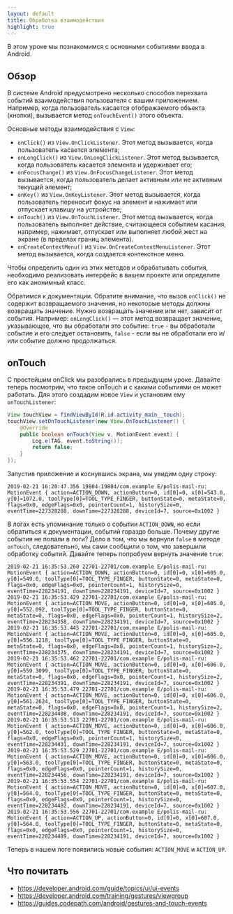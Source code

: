 ```yaml
---
layout: default
title: Обработка взаимодействия
highlight: true
---
```


В этом уроке мы познакомимся с основными событиями ввода в Android.

## Обзор

В системе Android предусмотрено несколько способов перехвата событий взаимодействия пользователя с вашим приложением. Например, когда пользователь касается отображаемого объекта (кнопки), вызывается метод `onTouchEvent()` этого объекта.

Основные методы взаимодействия с `View`:

- `onClick()` из `View.OnClickListener`. Этот метод вызывается, когда пользователь касается элемента;
- `onLongClick()` из `View.OnLongClickListener`. Этот метод вызывается, когда пользователь касается элемента и удерживает его;
- `onFocusChange()` из  `View.OnFocusChangeListener`. Этот метод вызывается, когда пользователь делает активным или не активным текущий элемент;
- `onKey()` из `View.OnKeyListener`. Этот метод вызывается, когда пользователь переносит фокус на элемент и нажимает или отпускает клавишу на устройстве;
- `onTouch()` из `View.OnTouchListener`. Этот метод вызывается, когда пользователь выполняет действие, считающееся событием касания, например, нажимает, отпускает или выполняет любой жест на экране (в пределах границ элемента).
- `onCreateContextMenu()` из `View.OnCreateContextMenuListener`. Этот метод вызывается, когда создается контекстное меню.

 Чтобы определить один из этих методов и обрабатывать события, необходимо реализовать интерфейс в вашем проекте или определите его как анонимный класс. 

 Обратимся к документации. Обратите внимание, что вызов `onClick()` не содержит возвращаемого значения, но некоторые методы должны возвращать значение. Нужно возвращать значение или нет, зависит от события. Например:
`onLongClick()` — этот метод возвращает значение, указывающее, что вы обработали это событие: `true` - вы обработали событие и его следует остановить, `false` -  если вы не обработали его и/или событие должно продолжаться.


## onTouch

С простейшим onClick мы разобрались в предыдущем уроке. Давайте теперь посмотрим, что такое onTouch и с какими событиями он может работать. Для этого создадим новое `View` и установим ему `onTouchListener`:

```java
View touchView = findViewById(R.id.activity_main__touch);
touchView.setOnTouchListener(new View.OnTouchListener() {
    @Override
    public boolean onTouch(View v, MotionEvent event) {
        Log.e(TAG, event.toString());
        return false;
    }
});
```

Запустив приложение и коснувшись экрана, мы увидим одну строку:

```
2019-02-21 16:20:47.356 19804-19804/com.example E/polis-mail-ru: MotionEvent { action=ACTION_DOWN, actionButton=0, id[0]=0, x[0]=543.0, y[0]=1072.0, toolType[0]=TOOL_TYPE_FINGER, buttonState=0, metaState=0, flags=0x0, edgeFlags=0x0, pointerCount=1, historySize=0, eventTime=227328288, downTime=227328288, deviceId=7, source=0x1002 }
```

В логах есть упоминание только о событии `ACTION_DOWN`, но если обратиться к документации, событий гораздо больше. Почему другие события не попали в логи? Дело в том, что мы вернули `false` в методе `onTouch`, следовательно, мы сами сообщили о том, что завершили обработку событий. Давайте теперь попробуем вернуть значение `true`:

```
2019-02-21 16:35:53.260 22701-22701/com.example E/polis-mail-ru: MotionEvent { action=ACTION_DOWN, actionButton=0, id[0]=0, x[0]=605.0, y[0]=549.0, toolType[0]=TOOL_TYPE_FINGER, buttonState=0, metaState=0, flags=0x0, edgeFlags=0x0, pointerCount=1, historySize=0, eventTime=228234191, downTime=228234191, deviceId=7, source=0x1002 }
2019-02-21 16:35:53.429 22701-22701/com.example E/polis-mail-ru: MotionEvent { action=ACTION_MOVE, actionButton=0, id[0]=0, x[0]=605.0, y[0]=552.092, toolType[0]=TOOL_TYPE_FINGER, buttonState=0, metaState=0, flags=0x0, edgeFlags=0x0, pointerCount=1, historySize=2, eventTime=228234358, downTime=228234191, deviceId=7, source=0x1002 }
2019-02-21 16:35:53.445 22701-22701/com.example E/polis-mail-ru: MotionEvent { action=ACTION_MOVE, actionButton=0, id[0]=0, x[0]=605.0, y[0]=556.1218, toolType[0]=TOOL_TYPE_FINGER, buttonState=0, metaState=0, flags=0x0, edgeFlags=0x0, pointerCount=1, historySize=2, eventTime=228234375, downTime=228234191, deviceId=7, source=0x1002 }
2019-02-21 16:35:53.462 22701-22701/com.example E/polis-mail-ru: MotionEvent { action=ACTION_MOVE, actionButton=0, id[0]=0, x[0]=606.0, y[0]=559.3099, toolType[0]=TOOL_TYPE_FINGER, buttonState=0, metaState=0, flags=0x0, edgeFlags=0x0, pointerCount=1, historySize=2, eventTime=228234391, downTime=228234191, deviceId=7, source=0x1002 }
2019-02-21 16:35:53.479 22701-22701/com.example E/polis-mail-ru: MotionEvent { action=ACTION_MOVE, actionButton=0, id[0]=0, x[0]=606.0, y[0]=561.2624, toolType[0]=TOOL_TYPE_FINGER, buttonState=0, metaState=0, flags=0x0, edgeFlags=0x0, pointerCount=1, historySize=2, eventTime=228234408, downTime=228234191, deviceId=7, source=0x1002 }
2019-02-21 16:35:53.513 22701-22701/com.example E/polis-mail-ru: MotionEvent { action=ACTION_MOVE, actionButton=0, id[0]=0, x[0]=606.0, y[0]=562.0, toolType[0]=TOOL_TYPE_FINGER, buttonState=0, metaState=0, flags=0x0, edgeFlags=0x0, pointerCount=1, historySize=0, eventTime=228234431, downTime=228234191, deviceId=7, source=0x1002 }
2019-02-21 16:35:53.529 22701-22701/com.example E/polis-mail-ru: MotionEvent { action=ACTION_MOVE, actionButton=0, id[0]=0, x[0]=606.0, y[0]=563.0, toolType[0]=TOOL_TYPE_FINGER, buttonState=0, metaState=0, flags=0x0, edgeFlags=0x0, pointerCount=1, historySize=0, eventTime=228234456, downTime=228234191, deviceId=7, source=0x1002 }
2019-02-21 16:35:53.554 22701-22701/com.example E/polis-mail-ru: MotionEvent { action=ACTION_MOVE, actionButton=0, id[0]=0, x[0]=607.0, y[0]=564.0, toolType[0]=TOOL_TYPE_FINGER, buttonState=0, metaState=0, flags=0x0, edgeFlags=0x0, pointerCount=1, historySize=0, eventTime=228234482, downTime=228234191, deviceId=7, source=0x1002 }
2019-02-21 16:35:53.556 22701-22701/com.example E/polis-mail-ru: MotionEvent { action=ACTION_UP, actionButton=0, id[0]=0, x[0]=607.0, y[0]=564.0, toolType[0]=TOOL_TYPE_FINGER, buttonState=0, metaState=0, flags=0x0, edgeFlags=0x0, pointerCount=1, historySize=0, eventTime=228234489, downTime=228234191, deviceId=7, source=0x1002 }
```

Теперь в нашем логе появились новые события: `ACTION_MOVE` и `ACTION_UP`.


## Что почитать

- https://developer.android.com/guide/topics/ui/ui-events
- https://developer.android.com/training/gestures/viewgroup
- https://guides.codepath.com/android/gestures-and-touch-events